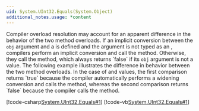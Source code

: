 ```yaml
---
uid: System.UInt32.Equals(System.Object)
additional_notes.usage: *content
---
```


<p>Compiler overload resolution may account for an apparent difference in the behavior of the two <xref href="System.UInt32.Equals(System.UInt32)"></xref> method overloads. If an implicit conversion between the <code>obj</code> argument and a <xref href="System.UInt32"></xref> is defined and the argument is not typed as an <xref href="System.Object"></xref>, compilers perform an implicit conversion and call the <xref href="System.UInt32.Equals(System.UInt32)"></xref> method. Otherwise, they call the <xref href="System.UInt32.Equals(System.Object)"></xref> method, which always returns `false` if its <code>obj</code> argument is not a <xref href="System.UInt32"></xref> value. The following example illustrates the difference in behavior between the two method overloads. In the case of <xref href="System.Byte"></xref> and <xref href="System.UInt16"></xref> values,  the first comparison returns `true` because the compiler automatically performs a widening conversion and calls the <xref href="System.UInt32.Equals(System.UInt32)"></xref> method, whereas the second comparison returns `false` because the compiler calls the <xref href="System.UInt32.Equals(System.Object)"></xref> method.  
  
 [!code-csharp[System.UInt32.Equals#1](~/samples/snippets/csharp/VS_Snippets_CLR_System/system.uint32.equals/cs/equalsoverl.cs#1)]
 [!code-vb[System.UInt32.Equals#1](~/samples/snippets/visualbasic/VS_Snippets_CLR_System/system.uint32.equals/vb/equalsoverl.vb#1)]</p>


